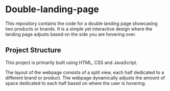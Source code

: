 # Double-landing-page


This repository contains the code for a double landing page showcasing two products or brands. It is a simple yet interactive design where the landing page adjusts based on the side you are hovering over.

## Project Structure

This project is primarily built using HTML, CSS and JavaScript.

The layout of the webpage consists of a split view, each half dedicated to a different brand or product. The webpage dynamically adjusts the amount of space dedicated to each half based on where the user is hovering. 
